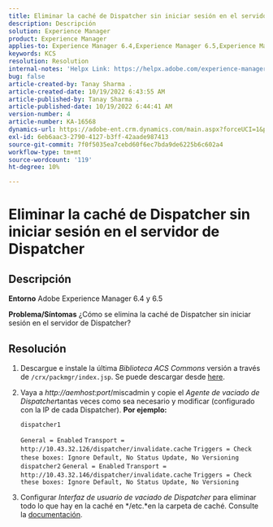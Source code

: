 ```yaml
---
title: Eliminar la caché de Dispatcher sin iniciar sesión en el servidor de Dispatcher
description: Descripción
solution: Experience Manager
product: Experience Manager
applies-to: Experience Manager 6.4,Experience Manager 6.5,Experience Manager
keywords: KCS
resolution: Resolution
internal-notes: 'Helpx Link: https://helpx.adobe.com/experience-manager/kb/How-to-delete-the-dispatcher-cache-without-logging-into-the-Dispatchers-AEM.html'
bug: false
article-created-by: Tanay Sharma .
article-created-date: 10/19/2022 6:43:55 AM
article-published-by: Tanay Sharma .
article-published-date: 10/19/2022 6:44:41 AM
version-number: 4
article-number: KA-16568
dynamics-url: https://adobe-ent.crm.dynamics.com/main.aspx?forceUCI=1&pagetype=entityrecord&etn=knowledgearticle&id=6f95dc64-794f-ed11-bba2-0022480868ff
exl-id: 6eb6aac3-2790-4127-b3ff-42aade987413
source-git-commit: 7f0f5035ea7cebd60f6ec7bda9de6225b6c602a4
workflow-type: tm+mt
source-wordcount: '119'
ht-degree: 10%

---
```


# Eliminar la caché de Dispatcher sin iniciar sesión en el servidor de Dispatcher

## Descripción

<b>Entorno</b>
Adobe Experience Manager 6.4 y 6.5


<b>Problema/Síntomas</b>
¿Cómo se elimina la caché de Dispatcher sin iniciar sesión en el servidor de Dispatcher?


## Resolución


1. Descargue e instale la última *Biblioteca ACS Commons* versión a través de `/crx/packmgr/index.jsp`. Se puede descargar desde [here](https://github.com/Adobe-Consulting-Services/acs-aem-commons/releases).
2. Vaya a *http://aemhost:port*/miscadmin y copie el *Agente de vaciado de Dispatcher*tantas veces como sea necesario y modificar (configurado con la IP de cada Dispatcher).
   <b>Por ejemplo:</b>



   ```
   dispatcher1
   ```


   `General = Enabled`
   `Transport = http://10.43.32.126/dispatcher/invalidate.cache`
   `Triggers = Check these boxes: Ignore Default, No Status Update, No Versioning`
   ` `
   `dispatcher2`
   `General = Enabled`
   `Transport = http://10.43.32.146/dispatcher/invalidate.cache`
   `Triggers = Check these boxes: Ignore Default, No Status Update, No Versioning`
3. Configurar *Interfaz de usuario de vaciado de Dispatcher* para eliminar todo lo que hay en la caché en */etc.*en la carpeta de caché. Consulte la [documentación](https://adobe-consulting-services.github.io/acs-aem-commons/features/dispatcher-flush-ui/index.html).
